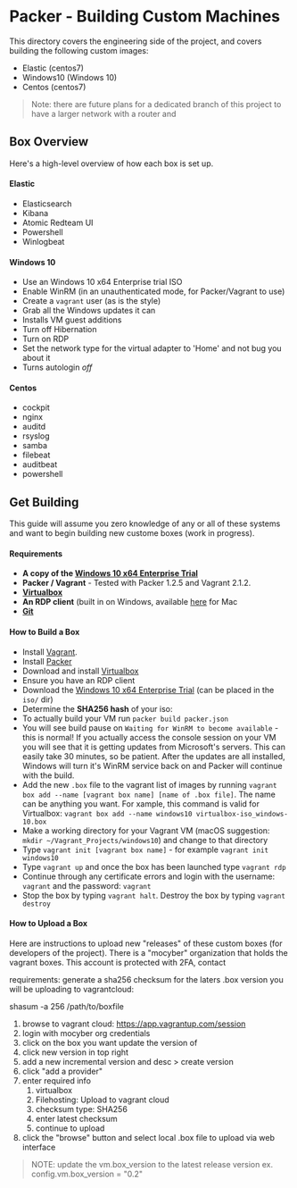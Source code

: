 # Packer - Building Custom Machines

This directory covers the engineering side of the project, and covers building 
the following custom images:

- Elastic (centos7)
- Windows10 (Windows 10)
- Centos (centos7)

> Note: there are future plans for a dedicated branch of this project to have 
a larger network with a router and 


## Box Overview
Here's a high-level overview of how each box is set up.


#### Elastic

* Elasticsearch
* Kibana
* Atomic Redteam UI
* Powershell
* Winlogbeat


#### Windows 10

* Use an Windows 10 x64 Enterprise trial ISO
* Enable WinRM (in an unauthenticated mode, for Packer/Vagrant to use)
* Create a `vagrant` user (as is the style)
* Grab all the Windows updates it can
* Installs VM guest additions
* Turn off Hibernation
* Turn on RDP
* Set the network type for the virtual adapter to 'Home' and not bug you about it
* Turns autologin *off*


#### Centos

* cockpit
* nginx
* auditd
* rsyslog
* samba
* filebeat
* auditbeat
* powershell


## Get Building
This guide will assume you zero knowledge of any or all of these systems and want to begin building new custome boxes (work in progress).

#### Requirements

* **A copy of the [Windows 10 x64 Enterprise Trial](https://www.microsoft.com/en-us/evalcenter/evaluate-windows-10-enterprise)**
* **Packer / Vagrant** - Tested with Packer 1.2.5 and Vagrant 2.1.2. 
* **[Virtualbox](https://www.virtualbox.org/)**
* **An RDP client** (built in on Windows, available [here](https://itunes.apple.com/us/app/microsoft-remote-desktop-10/id1295203466?mt=12) for Mac
* **[Git](https://git-scm.com/book/en/v2/Getting-Started-Installing-Git)**


#### How to Build a Box

* Install [Vagrant](https://www.vagrantup.com/).
* Install [Packer](https://packer.io/)
* Download and install [Virtualbox](https://www.virtualbox.org/)
* Ensure you have an RDP client
* Download the [Windows 10 x64 Enterprise Trial](https://www.microsoft.com/en-us/evalcenter/evaluate-windows-10-enterprise) (can be placed in the `iso/` dir)
* Determine the **SHA256 hash** of your iso: 
* To actually build your VM run `packer build packer.json` 
* You will see build pause on `Waiting for WinRM to become available` - this is normal! If you actually access the console session on your VM you will see that it is getting updates from Microsoft's servers. This can easily take 30 minutes, so be patient. After the updates are all installed, Windows will turn it's WinRM service back on and Packer will continue with the build. 
* Add the new `.box` file to the vagrant list of images by running `vagrant box add --name [vagrant box name] [name of .box file]`. The name can be anything you want. For xample, this command is valid for Virtualbox: `vagrant box add --name windows10 virtualbox-iso_windows-10.box`
* Make a working directory for your Vagrant VM (macOS suggestion: `mkdir ~/Vagrant_Projects/windows10`) and change to that directory
* Type `vagrant init [vagrant box name]` - for example `vagrant init windows10`
* Type `vagrant up` and once the box has been launched type `vagrant rdp`
* Continue through any certificate errors and login with the username: `vagrant` and the password: `vagrant`
* Stop the box by typing `vagrant halt`. Destroy the box by typing `vagrant destroy`


#### How to Upload a Box
Here are instructions to upload new "releases" of these custom boxes (for developers 
of the project). There is a "mocyber" organization that holds the vagrant boxes. 
This account is protected with 2FA, contact

requirements: generate a sha256 checksum for the laters .box version you will be uploading to vagrantcloud:

shasum -a 256 /path/to/boxfile


1. browse to vagrant cloud: https://app.vagrantup.com/session
2. login with mocyber org credentials
3. click on the box you want update the version of
4. click new version in top right
5. add a new incremental version and desc > create version
6. click "add a provider"
7. enter required info
    1. virtualbox
    2. Filehosting: Upload to vagrant cloud
    3. checksum type: SHA256
    4. enter latest checksum
    5. continue to upload
8. click the "browse" button and select local .box file to upload via web interface

> NOTE: update the vm.box_version to the latest release version ex. config.vm.box_version = "0.2"
